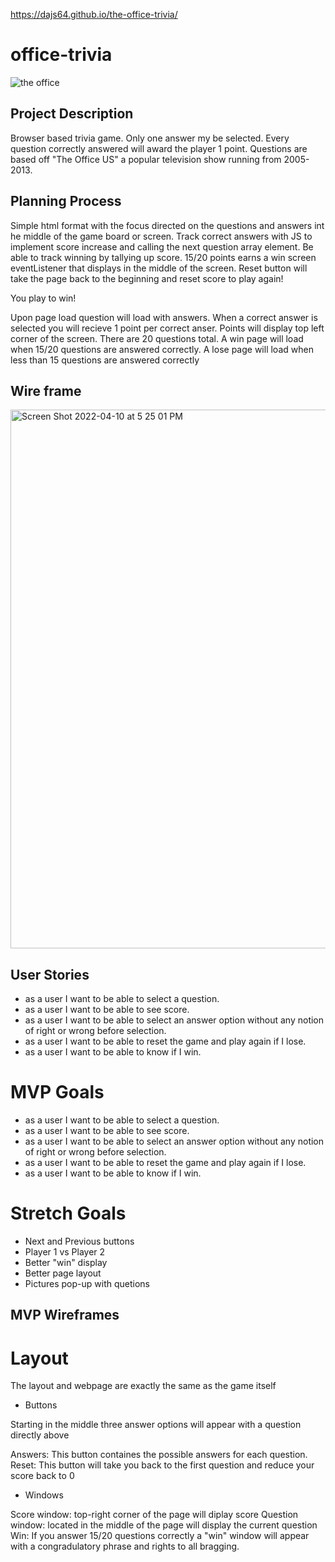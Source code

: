 https://dajs64.github.io/the-office-trivia/
# office-trivia

![the office](https://user-images.githubusercontent.com/100155199/161991126-c41053f8-43c9-433c-be52-f372c2cd8bd5.jpeg)


## Project Description 

Browser based trivia game. Only one answer my be selected. Every question correctly answered will award the player 1 point. Questions are based off "The Office US" a popular television show running from 2005-2013.

## Planning Process

Simple html format with the focus directed on the questions and answers int he middle of the game board or screen. 
Track correct answers with JS to implement score increase and calling the next question array element. Be able to track winning by tallying up score. 15/20 points earns a win screen eventListener that displays in the middle of the screen. Reset button will take the page back to the beginning and reset score to play again!

You play to win!

Upon page load question will load with answers. 
When a correct answer is selected you will recieve 1 point per correct anser. 
Points will display top left corner of the screen. 
There are 20 questions total.
A win page will load when 15/20 questions are answered correctly.
A lose page will load when less than 15 questions are answered correctly 



## Wire frame



<img width="862" alt="Screen Shot 2022-04-10 at 5 25 01 PM" src="https://user-images.githubusercontent.com/100155199/162983682-0bc1785e-913e-4fe6-8061-32adef3d89c5.png">

## User Stories 
* as a user I want to be able to select a question. 
* as a user I want to be able to see score. 
* as a user I want to be able to select an answer option without any notion of right or wrong before selection.
* as a user I want to be able to reset the game and play again if I lose. 
* as a user I want to be able to know if I win. 

# MVP Goals
* as a user I want to be able to select a question. 
* as a user I want to be able to see score. 
* as a user I want to be able to select an answer option without any notion of right or wrong before selection.
* as a user I want to be able to reset the game and play again if I lose. 
* as a user I want to be able to know if I win. 

# Stretch Goals
* Next and Previous buttons 
* Player 1 vs Player 2
* Better "win" display 
* Better page layout 
* Pictures pop-up with quetions 

## MVP Wireframes 

# Layout
The layout and webpage are exactly the same as the game itself

* Buttons

Starting in the middle three answer options will appear with a question directly above

Answers: This button containes the possible answers for each question.
Reset: This button will take you back to the first question and reduce your score back to 0

* Windows 

Score window: top-right corner of the page will diplay score
Question window: located in the middle of the page will display the current question
Win: If you answer 15/20 questions correctly a "win" window will appear with a congradulatory phrase and rights to all bragging.

